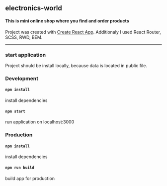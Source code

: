 ## electronics-world

#### This is mini online shop where you find and order products

Project was created with [Create React App](https://github.com/facebook/create-react-app). Additionaly I used React Router, SCSS, RWD, BEM.

---

### start application

Project should be install locally, because data is located in public file.

### Development

#### `npm install`

install dependencies

#### `npm start`

run application on localhost:3000

### Production

#### `npm install`

install dependencies

#### `npm run build`

build app for production
